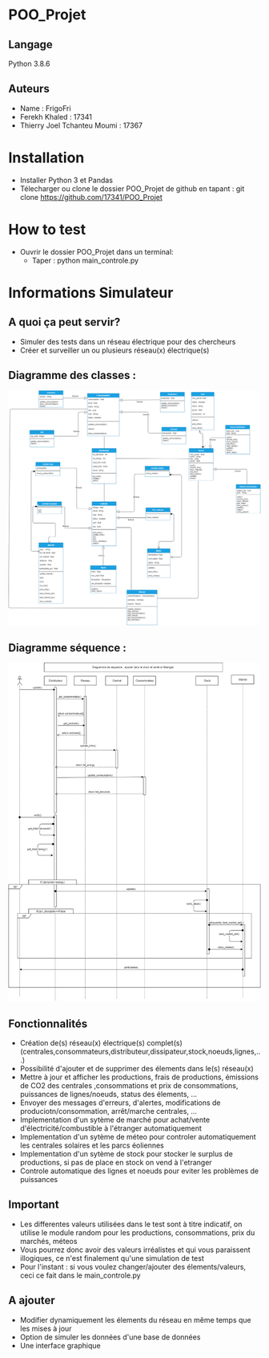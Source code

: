 # POO_Projet
## Langage 
Python 3.8.6

## Auteurs  
- Name : FrigoFri
- Ferekh Khaled : 17341
- Thierry Joel Tchanteu Moumi : 17367

# Installation
- Installer Python 3 et Pandas 
- Télecharger ou clone le dossier POO_Projet de github en tapant :
    git clone https://github.com/17341/POO_Projet

# How to test 
- Ouvrir le dossier POO_Projet dans un terminal:
    - Taper : python main_controle.py

# Informations Simulateur 

## A quoi ça peut servir?  
- Simuler des tests dans un réseau électrique pour des chercheurs
- Créer et surveiller un ou plusieurs réseau(x) électrique(s)

## Diagramme des classes :
![Diagramme des classe](image/diagramme_de_classe.png)

## Diagramme séquence :
![Diagramme séquence](image/diagramme_sequence.png)

## Fonctionnalités
- Création de(s) réseau(x) électrique(s) complet(s)(centrales,consommateurs,distributeur,dissipateur,stock,noeuds,lignes,...)
- Possibilité d'ajouter et de supprimer des élements dans le(s) réseau(x)
- Mettre à jour et afficher les productions, frais de productions, émissions de CO2 des centrales ,consommations et prix de consommations, puissances de lignes/noeuds, status des élements, ...
- Envoyer des messages d'erreurs, d'alertes, modifications de produciotn/consommation, arrêt/marche centrales, ...
- Implementation d'un sytème de marché pour achat/vente d'électricité/combustible à l'étranger automatiquement 
- Implementation d'un sytème de méteo pour controler automatiquement les centrales solaires et les parcs éoliennes
- Implementation d'un sytème de stock pour stocker le surplus de productions, si pas de place en stock on vend à l'etranger
- Controle automatique des lignes et noeuds pour eviter les problèmes de puissances

## Important
- Les differentes valeurs utilisées dans le test sont à titre indicatif, on utilise le module random pour les productions, consommations, prix du marchés, méteos
- Vous pourrez donc avoir des valeurs irréalistes et qui vous paraissent illogiques, ce n'est finalement qu'une simulation de test
- Pour l'instant : si vous voulez changer/ajouter des élements/valeurs, ceci ce fait dans le main_controle.py

## A ajouter
- Modifier dynamiquement les élements du réseau en même temps que les mises à jour
- Option de simuler les données d'une base de données
- Une interface graphique